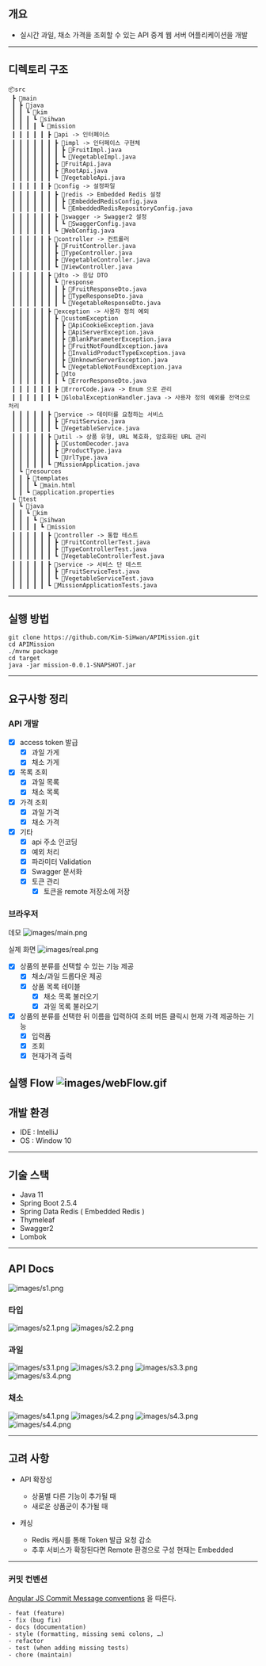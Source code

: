 
## 개요

- 실시간 과일, 채소 가격을 조회할 수 있는 API 중계 웹 서버 어플리케이션을 개발
---

## 디렉토리 구조
```
📦src
 ┣ 📂main
 ┃ ┣ 📂java
 ┃ ┃ ┗ 📂kim
 ┃ ┃ ┃ ┗ 📂sihwan
 ┃ ┃ ┃ ┃ ┗ 📂mission
 ┃ ┃ ┃ ┃ ┃ ┣ 📂api -> 인터페이스
 ┃ ┃ ┃ ┃ ┃ ┃ ┣ 📂impl -> 인터페이스 구현체
 ┃ ┃ ┃ ┃ ┃ ┃ ┃ ┣ 📜FruitImpl.java
 ┃ ┃ ┃ ┃ ┃ ┃ ┃ ┗ 📜VegetableImpl.java
 ┃ ┃ ┃ ┃ ┃ ┃ ┣ 📜FruitApi.java
 ┃ ┃ ┃ ┃ ┃ ┃ ┣ 📜RootApi.java
 ┃ ┃ ┃ ┃ ┃ ┃ ┗ 📜VegetableApi.java
 ┃ ┃ ┃ ┃ ┃ ┣ 📂config -> 설정파일
 ┃ ┃ ┃ ┃ ┃ ┃ ┣ 📂redis -> Embedded Redis 설정
 ┃ ┃ ┃ ┃ ┃ ┃ ┃ ┣ 📜EmbeddedRedisConfig.java
 ┃ ┃ ┃ ┃ ┃ ┃ ┃ ┗ 📜EmbeddedRedisRepositoryConfig.java
 ┃ ┃ ┃ ┃ ┃ ┃ ┣ 📂swagger -> Swagger2 설정
 ┃ ┃ ┃ ┃ ┃ ┃ ┃ ┗ 📜SwaggerConfig.java
 ┃ ┃ ┃ ┃ ┃ ┃ ┗ 📜WebConfig.java
 ┃ ┃ ┃ ┃ ┃ ┣ 📂controller -> 컨트롤러 
 ┃ ┃ ┃ ┃ ┃ ┃ ┣ 📜FruitController.java
 ┃ ┃ ┃ ┃ ┃ ┃ ┣ 📜TypeController.java
 ┃ ┃ ┃ ┃ ┃ ┃ ┣ 📜VegetableController.java
 ┃ ┃ ┃ ┃ ┃ ┃ ┗ 📜ViewController.java
 ┃ ┃ ┃ ┃ ┃ ┣ 📂dto -> 응답 DTO
 ┃ ┃ ┃ ┃ ┃ ┃ ┗ 📂response
 ┃ ┃ ┃ ┃ ┃ ┃ ┃ ┣ 📜FruitResponseDto.java
 ┃ ┃ ┃ ┃ ┃ ┃ ┃ ┣ 📜TypeResponseDto.java
 ┃ ┃ ┃ ┃ ┃ ┃ ┃ ┗ 📜VegetableResponseDto.java
 ┃ ┃ ┃ ┃ ┃ ┣ 📂exception -> 사용자 정의 예외 
 ┃ ┃ ┃ ┃ ┃ ┃ ┣ 📂customException
 ┃ ┃ ┃ ┃ ┃ ┃ ┃ ┣ 📜ApiCookieException.java
 ┃ ┃ ┃ ┃ ┃ ┃ ┃ ┣ 📜ApiServerException.java
 ┃ ┃ ┃ ┃ ┃ ┃ ┃ ┣ 📜BlankParameterException.java
 ┃ ┃ ┃ ┃ ┃ ┃ ┃ ┣ 📜FruitNotFoundException.java
 ┃ ┃ ┃ ┃ ┃ ┃ ┃ ┣ 📜InvalidProductTypeException.java
 ┃ ┃ ┃ ┃ ┃ ┃ ┃ ┣ 📜UnknownServerException.java
 ┃ ┃ ┃ ┃ ┃ ┃ ┃ ┗ 📜VegetableNotFoundException.java
 ┃ ┃ ┃ ┃ ┃ ┃ ┣ 📂dto
 ┃ ┃ ┃ ┃ ┃ ┃ ┃ ┗ 📜ErrorResponseDto.java
 ┃ ┃ ┃ ┃ ┃ ┃ ┣ 📜ErrorCode.java -> Enum 으로 관리
 ┃ ┃ ┃ ┃ ┃ ┃ ┗ 📜GlobalExceptionHandler.java -> 사용자 정의 예외를 전역으로 처리
 ┃ ┃ ┃ ┃ ┃ ┣ 📂service -> 데이터를 요청하는 서비스
 ┃ ┃ ┃ ┃ ┃ ┃ ┣ 📜FruitService.java
 ┃ ┃ ┃ ┃ ┃ ┃ ┗ 📜VegetableService.java
 ┃ ┃ ┃ ┃ ┃ ┣ 📂util -> 상품 유형, URL 복호화, 암호화된 URL 관리
 ┃ ┃ ┃ ┃ ┃ ┃ ┣ 📜CustomDecoder.java
 ┃ ┃ ┃ ┃ ┃ ┃ ┣ 📜ProductType.java
 ┃ ┃ ┃ ┃ ┃ ┃ ┗ 📜UrlType.java
 ┃ ┃ ┃ ┃ ┃ ┗ 📜MissionApplication.java
 ┃ ┗ 📂resources
 ┃ ┃ ┣ 📂templates
 ┃ ┃ ┃ ┗ 📜main.html
 ┃ ┃ ┗ 📜application.properties
 ┗ 📂test
 ┃ ┗ 📂java
 ┃ ┃ ┗ 📂kim
 ┃ ┃ ┃ ┗ 📂sihwan
 ┃ ┃ ┃ ┃ ┗ 📂mission
 ┃ ┃ ┃ ┃ ┃ ┣ 📂controller -> 통합 테스트
 ┃ ┃ ┃ ┃ ┃ ┃ ┣ 📜FruitControllerTest.java
 ┃ ┃ ┃ ┃ ┃ ┃ ┣ 📜TypeControllerTest.java
 ┃ ┃ ┃ ┃ ┃ ┃ ┗ 📜VegetableControllerTest.java
 ┃ ┃ ┃ ┃ ┃ ┣ 📂service -> 서비스 단 테스트 
 ┃ ┃ ┃ ┃ ┃ ┃ ┣ 📜FruitServiceTest.java
 ┃ ┃ ┃ ┃ ┃ ┃ ┗ 📜VegetableServiceTest.java
 ┃ ┃ ┃ ┃ ┃ ┗ 📜MissionApplicationTests.java

```
---

## 실행 방법

```
git clone https://github.com/Kim-SiHwan/APIMission.git
cd APIMission
./mvnw package
cd target
java -jar mission-0.0.1-SNAPSHOT.jar
```

---
## 요구사항 정리

### API 개발

- [X] access token 발급
  - [X] 과일 가게
  - [X] 채소 가게
- [X] 목록 조회
  - [X] 과일 목록
  - [X] 채소 목록
- [X] 가격 조회
  - [X] 과일 가격
  - [X] 채소 가격
- [X] 기타
  - [X] api 주소 인코딩
  - [X] 예외 처리 
  - [X] 파라미터 Validation
  - [X] Swagger 문서화
  - [X] 토큰 관리  
    - [X] 토큰을 remote 저장소에 저장
  
### 브라우저
데모 
![images/main.png](image/main.png)

실제 화면
![images/real.png](image/real.PNG)
- [X] 상품의 분류를 선택할 수 있는 기능 제공
  - [X] 채소/과일 드롭다운 제공
  - [X] 상품 목록 테이블
    - [X] 채소 목록 불러오기
    - [X] 과일 목록 불러오기
- [X] 상품의 분류를 선택한 뒤 이름을 입력하여 조회 버튼 클릭시 현재 가격 제공하는 기능
  - [X] 입력폼
  - [X] 조회
  - [X] 현재가격 출력
  
실행 Flow
![images/webFlow.gif](image/webFlow.gif)
---
## 개발 환경

- IDE : IntelliJ
- OS : Window 10
---
## 기술 스택

- Java 11
- Spring Boot 2.5.4
- Spring Data Redis ( Embedded Redis )
- Thymeleaf
- Swagger2
- Lombok
---
## API Docs
![images/s1.png](image/s1.PNG)

### 타입
![images/s2.1.png](image/s2.1.PNG)
![images/s2.2.png](image/s2.2.PNG)

### 과일
![images/s3.1.png](image/s3.1.PNG)
![images/s3.2.png](image/s3.2.PNG)
![images/s3.3.png](image/s3.3.PNG)
![images/s3.4.png](image/s3.4.PNG)

### 채소
![images/s4.1.png](image/s4.1.PNG)
![images/s4.2.png](image/s4.2.PNG)
![images/s4.3.png](image/s4.3.PNG)
![images/s4.4.png](image/s4.4.PNG)

---
## 고려 사항
- API 확장성
  - 상품별 다른 기능이 추가될 때
  - 새로운 상품군이 추가될 때
   
- 캐싱
  - Redis 캐시를 통해 Token 발급 요청 감소
  - 추후 서비스가 확장된다면 Remote 환경으로 구성 현재는 Embedded 
 
---
### 커밋 컨벤션

[Angular JS Commit Message conventions](https://gist.github.com/stephenparish/9941e89d80e2bc58a153#allowed-type) 을 따른다.

```text
- feat (feature)
- fix (bug fix)
- docs (documentation)
- style (formatting, missing semi colons, …)
- refactor
- test (when adding missing tests)
- chore (maintain)
```